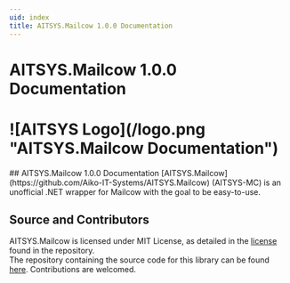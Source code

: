 ```yaml
---
uid: index
title: AITSYS.Mailcow 1.0.0 Documentation
---
```


<h1 class="delete-this">AITSYS.Mailcow 1.0.0 Documentation</h1>
<h1 class="logo-center">![AITSYS Logo](/logo.png "AITSYS.Mailcow Documentation")</h1>
## AITSYS.Mailcow 1.0.0 Documentation
[AITSYS.Mailcow](https://github.com/Aiko-IT-Systems/AITSYS.Mailcow) (AITSYS-MC) is an unofficial .NET wrapper for Mailcow with the goal to be easy-to-use.

## Source and Contributors
AITSYS.Mailcow is licensed under MIT License, as detailed in the [license](https://github.com/Aiko-IT-Systems/AITSYS.Mailcow/blob/main/LICENSE.md) found in the repository.<br/>
The repository containing the source code for this library can be found [here](https://github.com/Aiko-IT-Systems/AITSYS.Mailcow). Contributions are welcomed.<br/>
